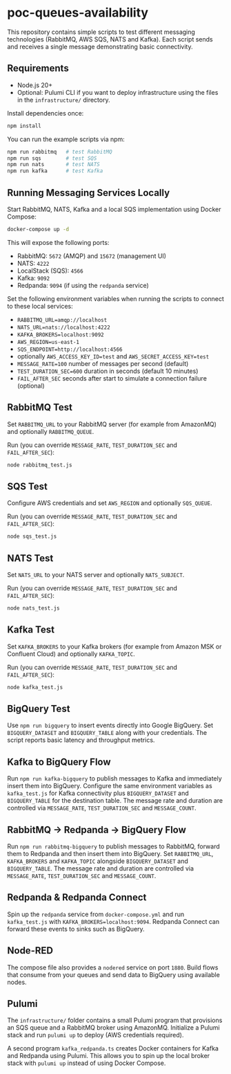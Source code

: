 # poc-queues-availability

This repository contains simple scripts to test different messaging technologies (RabbitMQ, AWS SQS, NATS and Kafka). Each script sends and receives a single message demonstrating basic connectivity.

## Requirements

- Node.js 20+
- Optional: Pulumi CLI if you want to deploy infrastructure using the files in the `infrastructure/` directory.

Install dependencies once:

```bash
npm install
```

You can run the example scripts via npm:

```bash
npm run rabbitmq   # test RabbitMQ
npm run sqs        # test SQS
npm run nats       # test NATS
npm run kafka      # test Kafka
```

## Running Messaging Services Locally

Start RabbitMQ, NATS, Kafka and a local SQS implementation using Docker Compose:

```bash
docker-compose up -d
```

This will expose the following ports:

- RabbitMQ: `5672` (AMQP) and `15672` (management UI)
- NATS: `4222`
- LocalStack (SQS): `4566`
- Kafka: `9092`
- Redpanda: `9094` (if using the `redpanda` service)

Set the following environment variables when running the scripts to connect to
these local services:

- `RABBITMQ_URL=amqp://localhost`
- `NATS_URL=nats://localhost:4222`
- `KAFKA_BROKERS=localhost:9092`
- `AWS_REGION=us-east-1`
- `SQS_ENDPOINT=http://localhost:4566`
- optionally `AWS_ACCESS_KEY_ID=test` and `AWS_SECRET_ACCESS_KEY=test`
- `MESSAGE_RATE=100` number of messages per second (default)
- `TEST_DURATION_SEC=600` duration in seconds (default 10 minutes)
- `FAIL_AFTER_SEC` seconds after start to simulate a connection failure (optional)

## RabbitMQ Test

Set `RABBITMQ_URL` to your RabbitMQ server (for example from AmazonMQ) and optionally `RABBITMQ_QUEUE`.

Run (you can override `MESSAGE_RATE`, `TEST_DURATION_SEC` and `FAIL_AFTER_SEC`):

```bash
node rabbitmq_test.js
```

## SQS Test

Configure AWS credentials and set `AWS_REGION` and optionally `SQS_QUEUE`.

Run (you can override `MESSAGE_RATE`, `TEST_DURATION_SEC` and `FAIL_AFTER_SEC`):

```bash
node sqs_test.js
```

## NATS Test

Set `NATS_URL` to your NATS server and optionally `NATS_SUBJECT`.

Run (you can override `MESSAGE_RATE`, `TEST_DURATION_SEC` and `FAIL_AFTER_SEC`):

```bash
node nats_test.js
```

## Kafka Test

Set `KAFKA_BROKERS` to your Kafka brokers (for example from Amazon MSK or Confluent Cloud) and optionally `KAFKA_TOPIC`.

Run (you can override `MESSAGE_RATE`, `TEST_DURATION_SEC` and `FAIL_AFTER_SEC`):

```bash
node kafka_test.js
```

## BigQuery Test

Use `npm run bigquery` to insert events directly into Google BigQuery. Set `BIGQUERY_DATASET` and `BIGQUERY_TABLE` along with your credentials. The script reports basic latency and throughput metrics.

## Kafka to BigQuery Flow

Run `npm run kafka-bigquery` to publish messages to Kafka and immediately insert
them into BigQuery. Configure the same environment variables as `kafka_test.js`
for Kafka connectivity plus `BIGQUERY_DATASET` and `BIGQUERY_TABLE` for the
destination table. The message rate and duration are controlled via
`MESSAGE_RATE`, `TEST_DURATION_SEC` and `MESSAGE_COUNT`.

## RabbitMQ -> Redpanda -> BigQuery Flow

Run `npm run rabbitmq-bigquery` to publish messages to RabbitMQ, forward them to
Redpanda and then insert them into BigQuery. Set `RABBITMQ_URL`, `KAFKA_BROKERS`
and `KAFKA_TOPIC` alongside `BIGQUERY_DATASET` and `BIGQUERY_TABLE`. The message
rate and duration are controlled via `MESSAGE_RATE`, `TEST_DURATION_SEC` and
`MESSAGE_COUNT`.

## Redpanda & Redpanda Connect

Spin up the `redpanda` service from `docker-compose.yml` and run `kafka_test.js` with `KAFKA_BROKERS=localhost:9094`. Redpanda Connect can forward these events to sinks such as BigQuery.

## Node-RED

The compose file also provides a `nodered` service on port `1880`. Build flows that consume from your queues and send data to BigQuery using available nodes.

## Pulumi

The `infrastructure/` folder contains a small Pulumi program that provisions an SQS queue and a RabbitMQ broker using AmazonMQ. Initialize a Pulumi stack and run `pulumi up` to deploy (AWS credentials required).

A second program `kafka_redpanda.ts` creates Docker containers for Kafka and Redpanda using Pulumi. This allows you to spin up the local broker stack with `pulumi up` instead of using Docker Compose.
